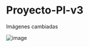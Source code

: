 # Proyecto-PI-v3

Imágenes cambiadas

![image](https://user-images.githubusercontent.com/97979648/167279314-a6980eaf-b554-4492-bd17-3ae4af70dfcf.png)
